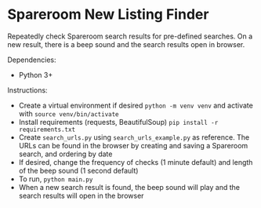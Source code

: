 # Spareroom New Listing Finder
Repeatedly check Spareroom search results for pre-defined searches. On a new result, there is a beep sound and the search results open in browser.

Dependencies:
- Python 3+

Instructions:
- Create a virtual environment if desired `python -m venv venv` and activate with `source venv/bin/activate`
- Install requirements (requests, BeautifulSoup) `pip install -r requirements.txt`
- Create `search_urls.py` using `search_urls_example.py` as reference. The URLs can be found in the browser by creating and saving a Spareroom search, and ordering by date
- If desired, change the frequency of checks (1 minute default) and length of the beep sound (1 second default)
- To run, `python main.py`
- When a new search result is found, the beep sound will play and the search results will open in the browser
